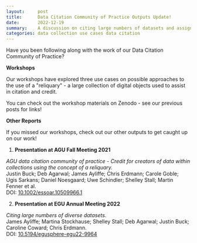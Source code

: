 ```yaml
---
layout:     post
title:      Data Citation Community of Practice Outputs Update!
date:       2022-12-19
summary:    A discussion on citing large numbers of datasets and assigning credit properly
categories: data collection use cases data citation
---
```


Have you been following along with the work of our Data Citation Community of Practice?

**Workshops**

Our workshops have explored three use cases on possible approaches to the use of a "reliquary" - a large collection of digital objects used to assist in citation and credit.

You can check out the workshop materials on Zenodo - see our previous posts for links!

**Other Reports**

If you missed our workshops, check out our other outputs to get caught up on our work!
1. **Presentation at AGU Fall Meeting 2021**

_AGU data citation community of practice - Credit for creators of data within collections using the concept of a reliquary._  
Justin Buck; Deb Agarwal; James Ayliffe; Chris Erdmann; Carole Goble; Ugis Sarkans; Daniel Noesgaard; Uwe Schindler; Shelley Stall; Martin Fenner et al.  
DOI: [10.1002/essoar.10509966.1](https://dx.doi.org/10.1002/essoar.10509966.1)

2. **Presentation at EGU Annual Meeting 2022**

_Citing large numbers of diverse datasets._  
James Ayliffe; Martina Stockhause; Shelley Stall; Deb Agarwal; Justin Buck; Caroline Coward; Chris Erdmann.  
DOI: [10.5194/egusphere-egu22-9964](https://doi.org/10.5194/egusphere-egu22-9964)
